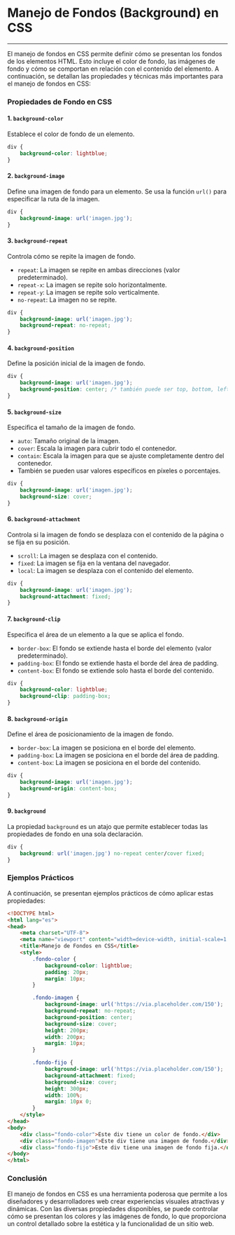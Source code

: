 # Manejo de Fondos (Background) en CSS

---

El manejo de fondos en CSS permite definir cómo se presentan los fondos de los elementos HTML. Esto incluye el color de fondo, las imágenes de fondo y cómo se comportan en relación con el contenido del elemento. A continuación, se detallan las propiedades y técnicas más importantes para el manejo de fondos en CSS:

### Propiedades de Fondo en CSS

#### 1. `background-color`
Establece el color de fondo de un elemento.

```css
div {
    background-color: lightblue;
}
```

#### 2. `background-image`
Define una imagen de fondo para un elemento. Se usa la función `url()` para especificar la ruta de la imagen.

```css
div {
    background-image: url('imagen.jpg');
}
```

#### 3. `background-repeat`
Controla cómo se repite la imagen de fondo.

- `repeat`: La imagen se repite en ambas direcciones (valor predeterminado).
- `repeat-x`: La imagen se repite solo horizontalmente.
- `repeat-y`: La imagen se repite solo verticalmente.
- `no-repeat`: La imagen no se repite.

```css
div {
    background-image: url('imagen.jpg');
    background-repeat: no-repeat;
}
```

#### 4. `background-position`
Define la posición inicial de la imagen de fondo.

```css
div {
    background-image: url('imagen.jpg');
    background-position: center; /* también puede ser top, bottom, left, right o combinaciones como top left */
}
```

#### 5. `background-size`
Especifica el tamaño de la imagen de fondo.

- `auto`: Tamaño original de la imagen.
- `cover`: Escala la imagen para cubrir todo el contenedor.
- `contain`: Escala la imagen para que se ajuste completamente dentro del contenedor.
- También se pueden usar valores específicos en píxeles o porcentajes.

```css
div {
    background-image: url('imagen.jpg');
    background-size: cover;
}
```

#### 6. `background-attachment`
Controla si la imagen de fondo se desplaza con el contenido de la página o se fija en su posición.

- `scroll`: La imagen se desplaza con el contenido.
- `fixed`: La imagen se fija en la ventana del navegador.
- `local`: La imagen se desplaza con el contenido del elemento.

```css
div {
    background-image: url('imagen.jpg');
    background-attachment: fixed;
}
```

#### 7. `background-clip`
Especifica el área de un elemento a la que se aplica el fondo.

- `border-box`: El fondo se extiende hasta el borde del elemento (valor predeterminado).
- `padding-box`: El fondo se extiende hasta el borde del área de padding.
- `content-box`: El fondo se extiende solo hasta el borde del contenido.

```css
div {
    background-color: lightblue;
    background-clip: padding-box;
}
```

#### 8. `background-origin`
Define el área de posicionamiento de la imagen de fondo.

- `border-box`: La imagen se posiciona en el borde del elemento.
- `padding-box`: La imagen se posiciona en el borde del área de padding.
- `content-box`: La imagen se posiciona en el borde del contenido.

```css
div {
    background-image: url('imagen.jpg');
    background-origin: content-box;
}
```

#### 9. `background`
La propiedad `background` es un atajo que permite establecer todas las propiedades de fondo en una sola declaración.

```css
div {
    background: url('imagen.jpg') no-repeat center/cover fixed;
}
```

### Ejemplos Prácticos

A continuación, se presentan ejemplos prácticos de cómo aplicar estas propiedades:

```html
<!DOCTYPE html>
<html lang="es">
<head>
    <meta charset="UTF-8">
    <meta name="viewport" content="width=device-width, initial-scale=1.0">
    <title>Manejo de Fondos en CSS</title>
    <style>
        .fondo-color {
            background-color: lightblue;
            padding: 20px;
            margin: 10px;
        }

        .fondo-imagen {
            background-image: url('https://via.placeholder.com/150');
            background-repeat: no-repeat;
            background-position: center;
            background-size: cover;
            height: 200px;
            width: 200px;
            margin: 10px;
        }

        .fondo-fijo {
            background-image: url('https://via.placeholder.com/150');
            background-attachment: fixed;
            background-size: cover;
            height: 300px;
            width: 100%;
            margin: 10px 0;
        }
    </style>
</head>
<body>
    <div class="fondo-color">Este div tiene un color de fondo.</div>
    <div class="fondo-imagen">Este div tiene una imagen de fondo.</div>
    <div class="fondo-fijo">Este div tiene una imagen de fondo fija.</div>
</body>
</html>
```

### Conclusión
El manejo de fondos en CSS es una herramienta poderosa que permite a los diseñadores y desarrolladores web crear experiencias visuales atractivas y dinámicas. Con las diversas propiedades disponibles, se puede controlar cómo se presentan los colores y las imágenes de fondo, lo que proporciona un control detallado sobre la estética y la funcionalidad de un sitio web.